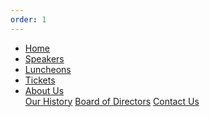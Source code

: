 ```yaml
---
order: 1
---
```


<nav class="navbar navbar-expand-sm b-primary">
    <ul class="navbar-nav b-primary">
    <li class="nav-item">
        <a class="nav-link b-primary t-secondary" href="#">Home</a>
    </li>
    <li class="nav-item">
        <a class="nav-link b-primary t-secondary" href="#">Speakers</a>
    </li>
    <li class="nav-item">
        <a class="nav-link b-primary t-secondary" href="#">Luncheons</a>
    </li>
    <li class="nav-item">
        <a class="nav-link b-primary t-secondary" href="#">Tickets</a>
    </li>
    <li class="nav-item dropdown">
        <a class="nav-link dropdown-toggle b-primary t-secondary" data-toggle="dropdown" href="#">About Us</a>
        <div class="dropdown-menu b-primary">
        <a class="dropdown-item b-primary t-secondary" href="#">Our History</a>
        <a class="dropdown-item b-primary t-secondary" href="#">Board of Directors</a>
        <a class="dropdown-item b-primary t-secondary" href="#">Contact Us</a>
        </div>
    </li>
    </ul>
</nav>

